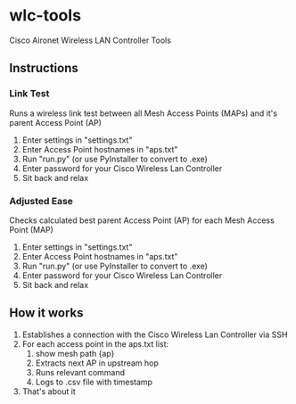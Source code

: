 # wlc-tools
Cisco Aironet Wireless LAN Controller Tools

## Instructions
### Link Test
Runs a wireless link test between all Mesh Access Points (MAPs) and it's parent Access Point (AP)
1. Enter settings in "settings.txt"
2. Enter Access Point hostnames in "aps.txt"
3. Run "run.py" (or use PyInstaller to convert to .exe)
4. Enter password for your Cisco Wireless Lan Controller
5. Sit back and relax
### Adjusted Ease 
Checks calculated best parent Access Point (AP) for each Mesh Access Point (MAP)
1. Enter settings in "settings.txt"
2. Enter Access Point hostnames in "aps.txt"
3. Run "run.py" (or use PyInstaller to convert to .exe)
4. Enter password for your Cisco Wireless Lan Controller
5. Sit back and relax

## How it works
1. Establishes a connection with the Cisco Wireless Lan Controller via SSH
2. For each access point in the aps.txt list:
    1. show mesh path {ap}
    2. Extracts next AP in upstream hop
    3. Runs relevant command
    4. Logs to .csv file with timestamp
3. That's about it
